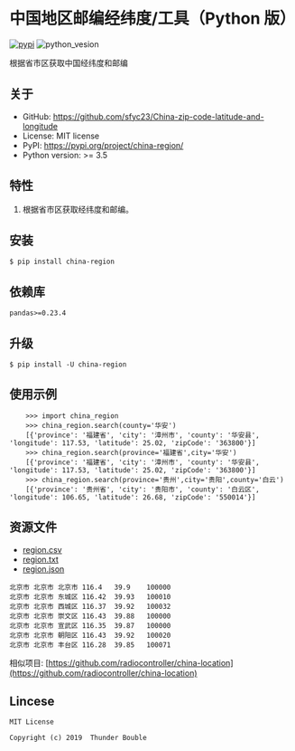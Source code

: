 中国地区邮编经纬度/工具（Python 版）
=============================
[![pypi](https://img.shields.io/badge/pypi-0.0.8-yellow.svg)](https://pypi.org/project/china-region/) 
![python_vesion](https://img.shields.io/badge/python-%3E3-green.svg)  

   
根据省市区获取中国经纬度和邮编

## 关于

* GitHub: https://github.com/sfyc23/China-zip-code-latitude-and-longitude  
* License: MIT license  
* PyPI: https://pypi.org/project/china-region/ 
* Python version: >= 3.5

## 特性

1. 根据省市区获取经纬度和邮编。


## 安装

    $ pip install china-region

## 依赖库

    pandas>=0.23.4

## 升级

    $ pip install -U china-region

## 使用示例
```
    >>> import china_region
    >>> china_region.search(county='华安')
    [{'province': '福建省', 'city': '漳州市', 'county': '华安县', 'longitude': 117.53, 'latitude': 25.02, 'zipCode': '363800'}]
    >>> china_region.search(province='福建省',city='华安')
    [{'province': '福建省', 'city': '漳州市', 'county': '华安县', 'longitude': 117.53, 'latitude': 25.02, 'zipCode': '363800'}]
    >>> china_region.search(province='贵州',city='贵阳',county='白云')
    [{'province': '贵州省', 'city': '贵阳市', 'county': '白云区', 'longitude': 106.65, 'latitude': 26.68, 'zipCode': '550014'}]
```

## 资源文件

* [region.csv](https://github.com/sfyc23/China-zip-code-latitude-and-longitude/blob/c60a0d5ebeabbe4e316105b0f12a036e12928d9d/resource/region.csv)
* [region.txt](https://github.com/sfyc23/China-zip-code-latitude-and-longitude/blob/c60a0d5ebeabbe4e316105b0f12a036e12928d9d/resource/region.txt)
* [region.json](https://github.com/sfyc23/China-zip-code-latitude-and-longitude/blob/c60a0d5ebeabbe4e316105b0f12a036e12928d9d/resource/region.json)

```
北京市	北京市	北京市	116.4	39.9	100000
北京市	北京市	东城区	116.42	39.93	100010
北京市	北京市	西城区	116.37	39.92	100032
北京市	北京市	崇文区	116.43	39.88	100000
北京市	北京市	宣武区	116.35	39.87	100000
北京市	北京市	朝阳区	116.43	39.92	100020
北京市	北京市	丰台区	116.28	39.85	100071
```

相似项目: [https://github.com/radiocontroller/china-location](https://github.com/radiocontroller/china-location)

## Lincese

    MIT License
    
    Copyright (c) 2019  Thunder Bouble
    
